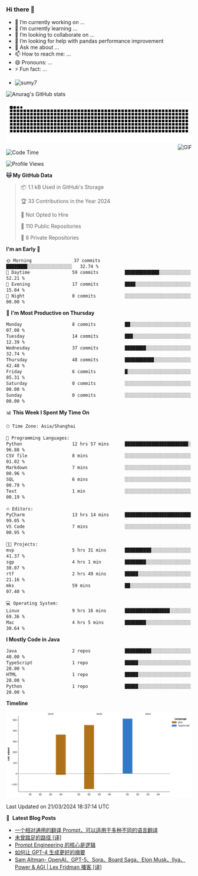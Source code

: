 ### Hi there 👋
<!--
**alloevil/alloevil** is a ✨ _special_ ✨ repository because its `README.md` (this file) appears on your GitHub profile.

Here are some ideas to get you started:

- 🔭 I’m currently working on ...
- 🌱 I’m currently learning ...
- 👯 I’m looking to collaborate on ...
- 🤔 I’m looking for help with ...
- 💬 Ask me about ...
- 📫 How to reach me: ...
- 😄 Pronouns: ...
- ⚡ Fun fact: ...
-->

- 🔭 I’m currently working on ...
- 🌱 I’m currently learning ...
- 👯 I’m looking to collaborate on ...
- 🤔 I’m looking for help with pandas performance improvement
- 💬 Ask me about ...
- 📫 How to reach me: ...
- 😄 Pronouns: ...
- ⚡ Fun fact: ...
  
+ ![sumy7](https://komarev.com/ghpvc/?username=alloevil)

![Anurag's GitHub stats](https://github-readme-stats.vercel.app/api?username=alloevil&show_icons=true&bg_color=00000000)

<picture align="center">
  <source media="(prefers-color-scheme: dark)" srcset="https://github.com/alloevil/alloevil/blob/output/github-contribution-grid-snake.svg">
  <source media="(prefers-color-scheme: dark)" srcset="https://github.com/alloevil/alloevil/blob/output/github-contribution-grid-snake.svg">
  <img alt="github contribution grid snake animation" src="https://github.com/alloevil/alloevil/blob/output/github-contribution-grid-snake.svg">
</picture>

<img align="right" alt="GIF" src="https://raw.githubusercontent.com/JoeyBling/JoeyBling/master/pic/pusheencode.gif" />

<!--START_SECTION:waka-->
![Code Time](http://img.shields.io/badge/Code%20Time-2%2C147%20hrs%2020%20mins-blue)

![Profile Views](http://img.shields.io/badge/Profile%20Views-0-blue)

**🐱 My GitHub Data** 

> 📦 1.1 kB Used in GitHub's Storage 
 > 
> 🏆 33 Contributions in the Year 2024
 > 
> 🚫 Not Opted to Hire
 > 
> 📜 110 Public Repositories 
 > 
> 🔑 8 Private Repositories 
 > 
**I'm an Early 🐤** 

```text
🌞 Morning                37 commits          ████████░░░░░░░░░░░░░░░░░   32.74 % 
🌆 Daytime                59 commits          █████████████░░░░░░░░░░░░   52.21 % 
🌃 Evening                17 commits          ████░░░░░░░░░░░░░░░░░░░░░   15.04 % 
🌙 Night                  0 commits           ░░░░░░░░░░░░░░░░░░░░░░░░░   00.00 % 
```
📅 **I'm Most Productive on Thursday** 

```text
Monday                   8 commits           ██░░░░░░░░░░░░░░░░░░░░░░░   07.08 % 
Tuesday                  14 commits          ███░░░░░░░░░░░░░░░░░░░░░░   12.39 % 
Wednesday                37 commits          ████████░░░░░░░░░░░░░░░░░   32.74 % 
Thursday                 48 commits          ███████████░░░░░░░░░░░░░░   42.48 % 
Friday                   6 commits           █░░░░░░░░░░░░░░░░░░░░░░░░   05.31 % 
Saturday                 0 commits           ░░░░░░░░░░░░░░░░░░░░░░░░░   00.00 % 
Sunday                   0 commits           ░░░░░░░░░░░░░░░░░░░░░░░░░   00.00 % 
```


📊 **This Week I Spent My Time On** 

```text
🕑︎ Time Zone: Asia/Shanghai

💬 Programming Languages: 
Python                   12 hrs 57 mins      ████████████████████████░   96.88 % 
CSV file                 8 mins              ░░░░░░░░░░░░░░░░░░░░░░░░░   01.02 % 
Markdown                 7 mins              ░░░░░░░░░░░░░░░░░░░░░░░░░   00.96 % 
SQL                      6 mins              ░░░░░░░░░░░░░░░░░░░░░░░░░   00.79 % 
Text                     1 min               ░░░░░░░░░░░░░░░░░░░░░░░░░   00.19 % 

🔥 Editors: 
PyCharm                  13 hrs 14 mins      █████████████████████████   99.05 % 
VS Code                  7 mins              ░░░░░░░░░░░░░░░░░░░░░░░░░   00.95 % 

🐱‍💻 Projects: 
mvp                      5 hrs 31 mins       ██████████░░░░░░░░░░░░░░░   41.37 % 
sgp                      4 hrs 1 min         ████████░░░░░░░░░░░░░░░░░   30.07 % 
rtf                      2 hrs 49 mins       █████░░░░░░░░░░░░░░░░░░░░   21.16 % 
mks                      59 mins             ██░░░░░░░░░░░░░░░░░░░░░░░   07.40 % 

💻 Operating System: 
Linux                    9 hrs 16 mins       █████████████████░░░░░░░░   69.36 % 
Mac                      4 hrs 5 mins        ████████░░░░░░░░░░░░░░░░░   30.64 % 
```

**I Mostly Code in Java** 

```text
Java                     2 repos             ██████████░░░░░░░░░░░░░░░   40.00 % 
TypeScript               1 repo              █████░░░░░░░░░░░░░░░░░░░░   20.00 % 
HTML                     1 repo              █████░░░░░░░░░░░░░░░░░░░░   20.00 % 
Python                   1 repo              █████░░░░░░░░░░░░░░░░░░░░   20.00 % 
```



**Timeline**

![Lines of Code chart](https://raw.githubusercontent.com/alloevil/alloevil/main/assets/bar_graph.png)


 Last Updated on 21/03/2024 18:37:14 UTC
<!--END_SECTION:waka-->

📕 &nbsp;**Latest Blog Posts**
<!-- BLOG-POST-LIST:START -->
- [一个相对通用的翻译 Prompt，可以适用于多种不同的语言翻译](https://baoyu.io/blog/prompt-engineering/a-common-translation-prompt-for-different-languages)
- [未曾踏足的路径 [译]](https://baoyu.io/translations/nvidia/on-paths-not-taken)
- [Prompt Engineering 的核心是逻辑](https://baoyu.io/blog/prompt-engineering/the-core-of-prompt-engineering)
- [如何让 GPT-4 生成更好的摘要](https://baoyu.io/blog/prompt-engineering/how-to-get-a-better-summary-result)
- [Sam Altman- OpenAI、GPT-5、Sora、Board Saga、Elon Musk、Ilya、Power &amp; AGI | Lex Fridman 播客 [译]](https://baoyu.io/translations/openai/lex-interview-sam-2)
<!-- BLOG-POST-LIST:END -->
